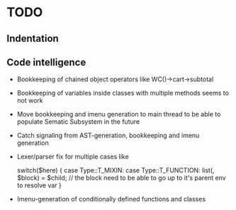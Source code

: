 # TODO

## Indentation

## Code intelligence

* Bookkeeping of chained object operators like WC()->cart->subtotal
* Bookkeeping of variables inside classes with multiple methods seems to not work
* Move bookkeeping and imenu generation to main thread to be able to populate Sematic Subsystem in the future
* Catch signaling from AST-generation, bookkeeping and imenu generation
* Lexer/parser fix for multiple cases like

    switch($here) {
            case Type::T_MIXIN:
            case Type::T_FUNCTION:
                list(, $block) = $child;
                // the block need to be able to go up to it's parent env to resolve var
    }

* Imenu-generation of conditionally defined functions and classes
